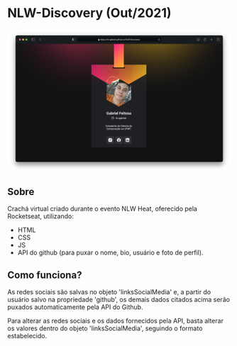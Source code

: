 # NLW-Discovery (Out/2021)
![Screenshot da versão desktop](https://raw.githubusercontent.com/br-gabriel/NLW-Discovery/master/images/screenshots/screenshot.png "Versão desktop")

## Sobre
Crachá virtual criado durante o evento NLW Heat, oferecido pela Rocketseat, utilizando:
- HTML
- CSS
- JS
- API do github (para puxar o nome, bio, usuário e foto de perfil).

## Como funciona?
As redes sociais são salvas no objeto 'linksSocialMedia' e, a partir do usuário salvo na propriedade 'github', os demais dados citados acima serão puxados automaticamente pela API do Github. 

Para alterar as redes sociais e os dados fornecidos pela API, basta alterar os valores dentro do objeto 'linksSocialMedia', seguindo o formato estabelecido.
